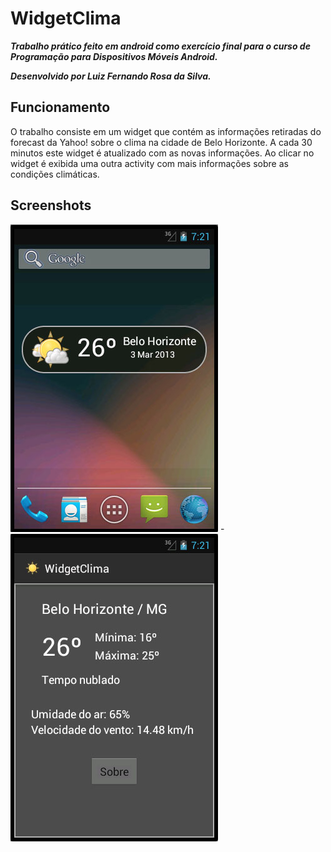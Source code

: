 WidgetClima
===========

***Trabalho prático feito em android como exercício final para o curso de Programação para Dispositivos Móveis Android.***

***Desenvolvido por Luiz Fernando Rosa da Silva.***

Funcionamento
-------------

O trabalho consiste em um widget que contém as informações retiradas do forecast da Yahoo! sobre o clima na cidade de Belo Horizonte. A cada 30 minutos este widget é atualizado com as novas informações. Ao clicar no widget é exibida uma outra activity com mais informações sobre as condições climáticas.

Screenshots
-------------

![Alt text](/Screenshots/sample1.jpg) - ![Alt text](/Screenshots/sample2.jpg)
